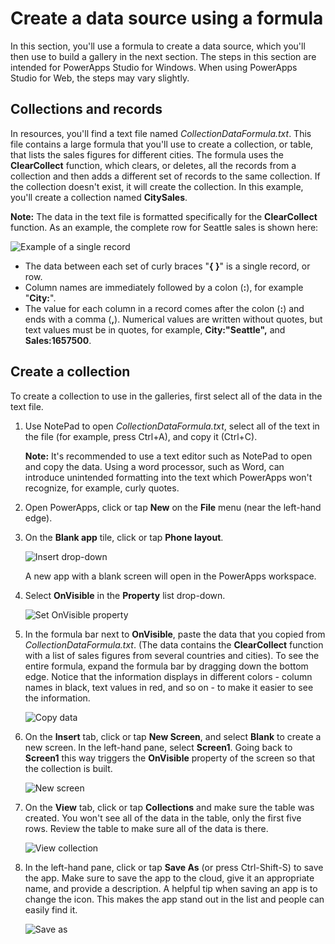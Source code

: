 <properties
   pageTitle="Create a data source by using a formula | Microsoft PowerApps"
   description="Build a data source using only a formula and, later, use the data source to build galleries."
   services=""
   suite="powerapps"
   documentationCenter="na"
   authors="v-subohe"
   manager="anneta"
   editor=""
   tags=""/>

<tags
   ms.service="powerapps"
   ms.devlang="na"
   ms.topic="get-started-article"
   ms.tgt_pltfrm="na"
   ms.workload="na"
   ms.date="05/15/2017"
   ms.author="v-subohe"/>

# Create a data source using a formula
In this section, you'll use a formula to create a data source, which you'll then use to build a gallery in the next section. The steps in this section are intended for PowerApps Studio for Windows. When using PowerApps Studio for Web, the steps may vary slightly.

## Collections and records

In resources, you'll find a text file named *CollectionDataFormula.txt*. This file contains a large formula that you'll use to create a collection, or table, that lists the sales figures for different cities. The formula uses the **ClearCollect** function, which clears, or deletes, all the records from a collection and then adds a different set of records to the same collection. If the collection doesn't exist, it will create the collection. In this example, you'll create a collection named **CitySales**.

**Note:** The data in the text file is formatted specifically for the **ClearCollect** function. As an example, the complete row for Seattle sales is shown here:

  ![Example of a single record](./media/learning-create-data-source/single-record.png)
  - The data between each set of curly braces "**{ }**" is a single record, or row. 
  - Column names are immediately followed by a colon (**:**), for example "**City:**".
  - The value for each column in a record comes after the colon (**:**) and ends with a comma (**,**). Numerical values are written without quotes, but text values must be in quotes, for example, **City:"Seattle",** and **Sales:1657500**. 

## Create a collection

To create a collection to use in the galleries, first select all of the data in the text file.

1. Use NotePad to open *CollectionDataFormula.txt*, select all of the text in the file (for example, press Ctrl+A), and copy it (Ctrl+C).

   **Note:** It's recommended to use a text editor such as NotePad to open and copy the data. Using a word processor, such as Word, can introduce unintended formatting into the text which PowerApps won't recognize, for example, curly quotes.
   

2. Open PowerApps, click or tap **New** on the **File** menu (near the left-hand edge).

3. On the **Blank app** tile, click or tap **Phone layout**.

   ![Insert drop-down](./media/learning-create-data-source/blank-app.png)

   A new app with a blank screen will open in the PowerApps workspace.

4. Select **OnVisible** in the **Property** list drop-down.

   ![Set OnVisible property](./media/learning-create-data-source/onvisible.png)

5. In the formula bar next to **OnVisible**, paste the data that you copied from *CollectionDataFormula.txt*. (The data contains the  **ClearCollect** function with a list of sales figures from several countries and cities). To see the entire formula, expand the formula bar by dragging down the bottom edge. Notice that the information displays in different colors - column names in black, text values in red, and so on - to make it easier to see the information.

   ![Copy data](./media/learning-create-data-source/copy-data.png)

6. On the **Insert** tab, click or tap **New Screen**, and select **Blank** to create a new screen. In the left-hand pane, select **Screen1**. Going back to **Screen1** this way triggers the **OnVisible** property of the screen so that the collection is built.

   ![New screen](./media/learning-create-data-source/new-screen.png)

7. On the **View** tab, click or tap **Collections** and make sure the table was created. You won't see all of the data in the table, only the first five rows. Review the table to make sure all of the data is there.

   ![View collection](./media/learning-create-data-source/view-collection.png)

8. In the left-hand pane, click or tap **Save As** (or press Ctrl-Shift-S) to save the app. Make sure to save the app to the cloud, give it an appropriate name, and provide a description. A helpful tip when saving an app is to change the icon. This makes the app stand out in the list and people can easily find it.

   ![Save as](./media/learning-create-data-source/save-as.png)


